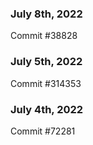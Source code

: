 ### July 8th, 2022

Commit #38828

### July 5th, 2022

Commit #314353


### July 4th, 2022

Commit #72281
